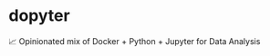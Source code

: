 # dopyter
:chart_with_upwards_trend: Opinionated mix of Docker + Python + Jupyter for Data Analysis
